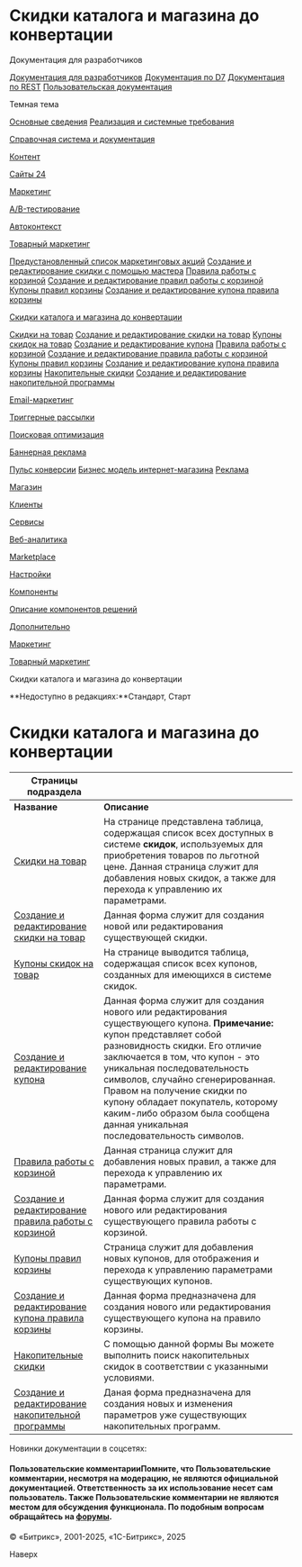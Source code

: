# Скидки каталога и магазина до конвертации

Документация для разработчиков

[Документация для разработчиков](https://dev.1c-bitrix.ru/api_help/)
[Документация по D7](https://dev.1c-bitrix.ru/api_d7/)
[Документация по REST](https://dev.1c-bitrix.ru/rest_help/)
[Пользовательская документация](https://dev.1c-bitrix.ru/user_help/)

Темная тема

[Основные сведения](/user_help/index.php)
[Реализация и системные требования](/user_help/reqintro.php)

[Справочная система и документация](/user_help/help/index.php)

[Контент](/user_help/content/index.php)

[Сайты 24](/user_help/sites24/index.php)

[Маркетинг](/user_help/marketing/index.php)

[A/B-тестирование](/user_help/marketing/ab_testing/index.php)

[Автоконтекст](/user_help/marketing/context_adv/index.php)

[Товарный маркетинг](/user_help/marketing/discounts/index.php)

[Предустановленный список маркетинговых акций](/user_help/marketing/discounts/sale_discount_preset_list.php)
[Создание и редактирование скидки с помощью мастера](/user_help/marketing/discounts/sale_discount_preset_detail.php)
[Правила работы с корзиной](/user_help/marketing/discounts/sale_discount.php)
[Создание и редактирование правил работы с корзиной](/user_help/marketing/discounts/sale_discount_edit.php)
[Купоны правил корзины](/user_help/marketing/discounts/sale_discount_coupons.php)
[Создание и редактирование купона правила корзины](/user_help/marketing/discounts/sale_discount_coupon_edit.php)

[Скидки каталога и магазина до конвертации](/user_help/marketing/discounts/marketing_old/index.php)

[Скидки на товар](/user_help/marketing/discounts/marketing_old/cat_discount_admin.php)
[Создание и редактирование скидки на товар](/user_help/marketing/discounts/marketing_old/cat_discount_edit.php)
[Купоны скидок на товар](/user_help/marketing/discounts/marketing_old/cat_discount_coupon.php)
[Создание и редактирование купона](/user_help/marketing/discounts/marketing_old/cat_discount_coupon_edit.php)
[Правила работы с корзиной](/user_help/marketing/discounts/marketing_old/basket_rules.php)
[Создание и редактирование правила работы с корзиной](/user_help/marketing/discounts/marketing_old/rule_edit.php)
[Купоны правил корзины](/user_help/marketing/discounts/marketing_old/sale_discount_coupons.php)
[Создание и редактирование купона правила корзины](/user_help/marketing/discounts/marketing_old/sale_discount_coupon_edit.php)
[Накопительные скидки](/user_help/marketing/discounts/marketing_old/cat_discsave_admin.php)
[Создание и редактирование накопительной программы](/user_help/marketing/discounts/marketing_old/cat_discsave_edit.php)

[Email-маркетинг](/user_help/marketing/sender/index.php)

[Триггерные рассылки](/user_help/marketing/triggered_emails/index.php)

[Поисковая оптимизация](/user_help/marketing/seo/index.php)

[Баннерная реклама](/user_help/marketing/advertising/index.php)

[Пульс конверсии](/user_help/marketing/conversion_pulse.php)
[Бизнес модель интернет-магазина](/user_help/marketing/web_store_business_model.php)
[Реклама](/user_help/marketing/ads.php)

[Магазин](/user_help/store/index.php)

[Клиенты](/user_help/clients/index.php)

[Сервисы](/user_help/service/index.php)

[Веб-аналитика](/user_help/statistic/index.php)

[Marketplace](/user_help/marketplace/index.php)

[Настройки](/user_help/settings/index.php)

[Компоненты](/user_help/components/index.php)

[Описание компонентов решений](/user_help/description_decisions/index.php)

[Дополнительно](/user_help/additional/index.php)

[Маркетинг](/user_help/marketing/index.php)

[Товарный маркетинг](/user_help/marketing/discounts/index.php)

Скидки каталога и магазина до конвертации

**Недоступно в редакциях:**Стандарт, Старт

# Скидки каталога и магазина до конвертации

| **Страницы подраздела** | | |
| --- | --- | --- |
| **Название** | **Описание** |
| [Скидки на товар](/user_help/marketing/discounts/marketing_old/cat_discount_admin.php) | На странице представлена таблица, содержащая список всех доступных в системе **скидок**, используемых для приобретения товаров по льготной цене. Данная страница служит для добавления новых скидок, а также для перехода к управлению их параметрами. |
| [Создание и редактирование скидки на товар](/user_help/marketing/discounts/marketing_old/cat_discount_edit.php) | Данная форма служит для создания новой или редактирования существующей скидки. |
| [Купоны скидок на товар](/user_help/marketing/discounts/marketing_old/cat_discount_coupon.php) | На странице выводится таблица, содержащая список всех купонов, созданных для имеющихся в системе скидок. |
| [Создание и редактирование купона](/user_help/marketing/discounts/marketing_old/cat_discount_coupon_edit.php) | Данная форма служит для создания нового или редактирования существующего купона.   **Примечание:** купон представляет собой разновидность скидки. Его отличие заключается в том, что купон - это уникальная последовательность символов, случайно сгенерированная. Правом на получение скидки по купону обладает покупатель, которому каким-либо образом была сообщена данная уникальная последовательность символов. |
| [Правила работы с корзиной](/user_help/marketing/discounts/marketing_old/basket_rules.php) | Данная страница служит для добавления новых правил, а также для перехода к управлению их параметрами. |
| [Создание и редактирование правила работы с корзиной](/user_help/marketing/discounts/marketing_old/rule_edit.php) | Данная форма служит для создания нового или редактирования существующего правила работы с корзиной. |
| [Купоны правил корзины](/user_help/marketing/discounts/marketing_old/sale_discount_coupons.php) | Страница служит для добавления новых купонов, для отображения и перехода к управлению параметрами существующих купонов. |
| [Создание и редактирование купона правила корзины](/user_help/marketing/discounts/marketing_old/sale_discount_coupon_edit.php) | Данная форма предназначена для создания нового или редактирования существующего купона на правило корзины. |
| [Накопительные скидки](/user_help/marketing/discounts/marketing_old/cat_discsave_admin.php) | С помощью данной формы Вы можете выполнить поиск накопительных скидок в соответствии с указанными условиями. |
| [Создание и редактирование накопительной программы](/user_help/marketing/discounts/marketing_old/cat_discsave_edit.php) | Даная форма предназначена для создания новых и изменения параметров уже существующих накопительных программ. |

Новинки документации в соцсетях:

#### Пользовательские комментарииПомните, что Пользовательские комментарии, несмотря на модерацию, не являются официальной документацией. Ответственность за их использование несет сам пользователь. Также Пользовательские комментарии не являются местом для обсуждения функционала. По подобным вопросам обращайтесь на [форумы](http://dev.1c-bitrix.ru/community/forums/group1/).

© «Битрикс», 2001-2025, «1С-Битрикс», 2025

Наверх